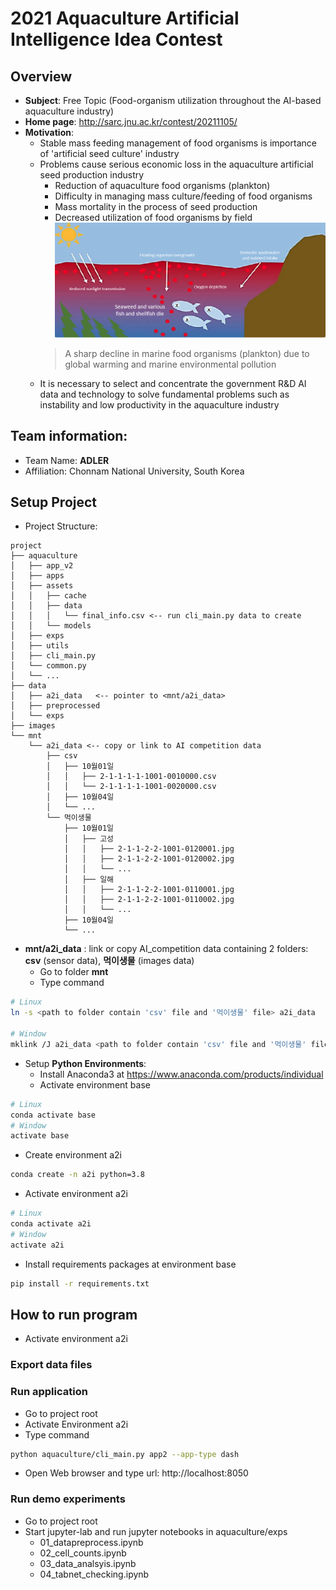 # 2021 Aquaculture Artificial Intelligence Idea Contest

## Overview
+ **Subject**: Free Topic (Food-organism utilization throughout the AI-based aquaculture industry)
+ **Home page**: http://sarc.jnu.ac.kr/contest/20211105/
+ **Motivation**:
  + Stable mass feeding management of food organisms is importance of 'artificial seed culture' industry
  + Problems cause serious economic loss in the aquaculture artificial seed production industry
    + Reduction of aquaculture food organisms (plankton)
    + Difficulty in managing mass culture/feeding of food organisms
    + Mass mortality in the process of seed production
    + Decreased utilization of food organisms by field
    ![](images/food_organism_problem.png)
    > A sharp decline in marine food organisms (plankton) due to global warming and marine environmental pollution
  + It is necessary to select and concentrate the government R&D AI data and technology to solve fundamental problems such as instability and low productivity in the aquaculture industry

## Team information: 
+ Team Name: **ADLER**
+ Affiliation: Chonnam National University, South Korea

## Setup Project
+ Project Structure:
```
project
├── aquaculture
│   ├── app_v2
│   ├── apps
│   ├── assets
│   │   ├── cache
│   │   ├── data
│   │   │   └── final_info.csv <-- run cli_main.py data to create 
│   │   └── models
│   ├── exps
│   ├── utils
│   ├── cli_main.py
│   └── common.py
│   └── ...
├── data
│   ├── a2i_data   <-- pointer to <mnt/a2i_data>
│   ├── preprocessed 
│   └── exps
├── images
└── mnt
    └── a2i_data <-- copy or link to AI competition data
        ├── csv
        │   ├── 10월01일
        │   │   ├── 2-1-1-1-1-1001-0010000.csv
        │   │   └── 2-1-1-1-1-1001-0020000.csv
        │   ├── 10월04일
        │   └── ...
        └── 먹이생물
            ├── 10월01일
            │   ├── 고성
            │   │   ├── 2-1-1-2-2-1001-0120001.jpg
            │   │   ├── 2-1-1-2-2-1001-0120002.jpg
            │   │   └── ...
            │   ├── 일해
            │   │   ├── 2-1-1-2-2-1001-0110001.jpg
            │   │   ├── 2-1-1-2-2-1001-0110002.jpg
            │   │   └── ...
            ├── 10월04일
            └── ...
```
+ **mnt/a2i_data** : link or copy AI_competition data containing 2 folders: **csv** (sensor data), **먹이생물** (images data)
  + Go to folder **mnt**
  + Type command
```bash
# Linux
ln -s <path to folder contain 'csv' file and '먹이생물' file> a2i_data

# Window
mklink /J a2i_data <path to folder contain 'csv' file and '먹이생물' file>
``` 
 
+ Setup **Python Environments**:
  + Install Anaconda3 at https://www.anaconda.com/products/individual
  + Activate environment base
```bash
# Linux
conda activate base
# Window
activate base
```
  + Create environment a2i
```bash
conda create -n a2i python=3.8
```
  + Activate environment a2i
```bash
# Linux
conda activate a2i
# Window
activate a2i
```
  + Install requirements packages at environment base
```bash
pip install -r requirements.txt 
```

## How to run program
+ Activate environment a2i 
### Export data files
### Run application
+ Go to project root
+ Activate Environment a2i
+ Type command
```bash
python aquaculture/cli_main.py app2 --app-type dash
```
+ Open Web browser and type url: http://localhost:8050

### Run demo experiments 
+ Go to project root
+ Start jupyter-lab and run jupyter notebooks in aquaculture/exps
  + 01_datapreprocess.ipynb
  + 02_cell_counts.ipynb
  + 03_data_analsyis.ipynb
  + 04_tabnet_checking.ipynb


